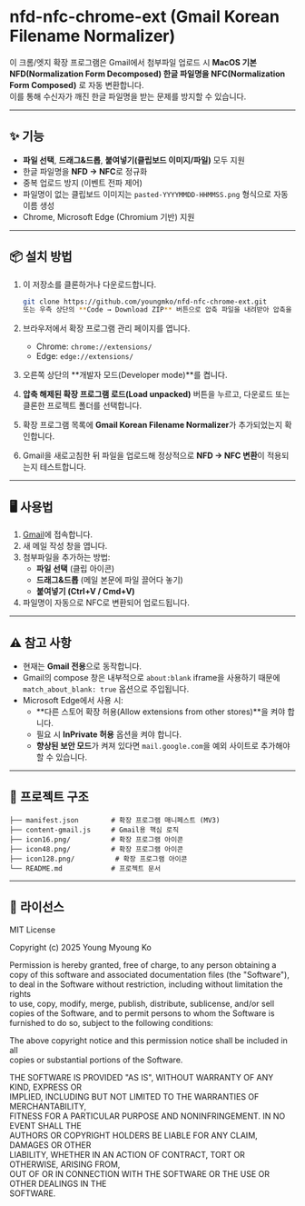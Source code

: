 # nfd-nfc-chrome-ext (Gmail Korean Filename Normalizer)

이 크롬/엣지 확장 프로그램은 Gmail에서 첨부파일 업로드 시 **MacOS 기본 NFD(Normalization Form Decomposed) 한글 파일명을 NFC(Normalization Form Composed)** 로 자동 변환합니다.  
이를 통해 수신자가 깨진 한글 파일명을 받는 문제를 방지할 수 있습니다.

---

## ✨ 기능

- **파일 선택**, **드래그&드롭**, **붙여넣기(클립보드 이미지/파일)** 모두 지원  
- 한글 파일명을 **NFD → NFC**로 정규화  
- 중복 업로드 방지 (이벤트 전파 제어)  
- 파일명이 없는 클립보드 이미지는 `pasted-YYYYMMDD-HHMMSS.png` 형식으로 자동 이름 생성  
- Chrome, Microsoft Edge (Chromium 기반) 지원  

---

## 📦 설치 방법

1. 이 저장소를 클론하거나 다운로드합니다.
   ```bash
   git clone https://github.com/youngmko/nfd-nfc-chrome-ext.git
   또는 우측 상단의 **Code → Download ZIP** 버튼으로 압축 파일을 내려받아 압축을 해제합니다.

2. 브라우저에서 확장 프로그램 관리 페이지를 엽니다.  
   - Chrome: `chrome://extensions/`  
   - Edge: `edge://extensions/`

3. 오른쪽 상단의 **개발자 모드(Developer mode)**를 켭니다.

4. **압축 해제된 확장 프로그램 로드(Load unpacked)** 버튼을 누르고, 다운로드 또는 클론한 프로젝트 폴더를 선택합니다.

5. 확장 프로그램 목록에 **Gmail Korean Filename Normalizer**가 추가되었는지 확인합니다.

6. Gmail을 새로고침한 뒤 파일을 업로드해 정상적으로 **NFD → NFC 변환**이 적용되는지 테스트합니다.

---

## 🖥️ 사용법

1. [Gmail](https://mail.google.com)에 접속합니다.  
2. 새 메일 작성 창을 엽니다.  
3. 첨부파일을 추가하는 방법:
   - **파일 선택** (클립 아이콘)  
   - **드래그&드롭** (메일 본문에 파일 끌어다 놓기)  
   - **붙여넣기 (Ctrl+V / Cmd+V)**  
4. 파일명이 자동으로 NFC로 변환되어 업로드됩니다.

---

## ⚠️ 참고 사항

- 현재는 **Gmail 전용**으로 동작합니다.  
- Gmail의 compose 창은 내부적으로 `about:blank` iframe을 사용하기 때문에 `match_about_blank: true` 옵션으로 주입됩니다.  
- Microsoft Edge에서 사용 시:
  - **다른 스토어 확장 허용(Allow extensions from other stores)**을 켜야 합니다.  
  - 필요 시 **InPrivate 허용** 옵션을 켜야 합니다.  
  - **향상된 보안 모드**가 켜져 있다면 `mail.google.com`을 예외 사이트로 추가해야 할 수 있습니다.  

---

## 📂 프로젝트 구조

```text
├── manifest.json        # 확장 프로그램 매니페스트 (MV3)
├── content-gmail.js     # Gmail용 핵심 로직
├── icon16.png/          # 확장 프로그램 아이콘
├── icon48.png/          # 확장 프로그램 아이콘
├── icon128.png/          # 확장 프로그램 아이콘
└── README.md            # 프로젝트 문서
```

---

## 📝 라이선스

MIT License

Copyright (c) 2025 Young Myoung Ko

Permission is hereby granted, free of charge, to any person obtaining a copy
of this software and associated documentation files (the "Software"), to deal
in the Software without restriction, including without limitation the rights  
to use, copy, modify, merge, publish, distribute, sublicense, and/or sell  
copies of the Software, and to permit persons to whom the Software is  
furnished to do so, subject to the following conditions:

The above copyright notice and this permission notice shall be included in all  
copies or substantial portions of the Software.

THE SOFTWARE IS PROVIDED "AS IS", WITHOUT WARRANTY OF ANY KIND, EXPRESS OR  
IMPLIED, INCLUDING BUT NOT LIMITED TO THE WARRANTIES OF MERCHANTABILITY,  
FITNESS FOR A PARTICULAR PURPOSE AND NONINFRINGEMENT. IN NO EVENT SHALL THE  
AUTHORS OR COPYRIGHT HOLDERS BE LIABLE FOR ANY CLAIM, DAMAGES OR OTHER  
LIABILITY, WHETHER IN AN ACTION OF CONTRACT, TORT OR OTHERWISE, ARISING FROM,  
OUT OF OR IN CONNECTION WITH THE SOFTWARE OR THE USE OR OTHER DEALINGS IN THE  
SOFTWARE.
